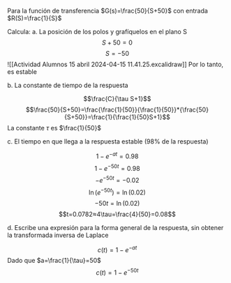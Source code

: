 Para la función de transferencia $G(s)=\frac{50}{S+50}$ con entrada $R(S)=\frac{1}{S}$

Calcula:
a. La posición de los polos y grafíquelos en el plano S
$$S+50=0$$
$$S=-50$$![[Actividad Alumnos 15 abril 2024-04-15 11.41.25.excalidraw]]
Por lo tanto, es estable


b. La constante de tiempo de la respuesta

$$\frac{C}{\tau S+1}$$
$$\frac{50}{S+50}=\frac{\frac{1}{50}}{\frac{1}{50}}*{\frac{50}{S+50}}=\frac{1}{\frac{1}{50}S+1}$$
La constante $\tau$ es $\frac{1}{50}$

c. El tiempo en que llega a la respuesta estable (98% de la respuesta)

$$1-e^{-at}=0.98$$
$$1-e^{-50t}=0.98$$
$$-e^{-50t}=-0.02$$
$$\ln(e^{-50t})=\ln(0.02)$$
$$-50t=\ln(0.02)$$
$$t=0.0782≈4\tau=\frac{4}{50}=0.08$$

d. Escribe una expresión para la forma general de la respuesta, sin obtener la transformada inversa de Laplace 

$$c(t)=1-e^{-at}$$
Dado que $a=\frac{1}{\tau}=50$
$$c(t)=1-e^{-50t}$$
